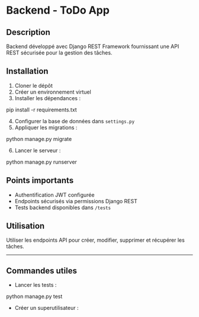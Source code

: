 # Backend - ToDo App

## Description

Backend développé avec Django REST Framework fournissant une API REST sécurisée pour la gestion des tâches.

## Installation

1. Cloner le dépôt
2. Créer un environnement virtuel
3. Installer les dépendances :

pip install -r requirements.txt

4. Configurer la base de données dans `settings.py`
5. Appliquer les migrations :

python manage.py migrate

6. Lancer le serveur :

python manage.py runserver

## Points importants

- Authentification JWT configurée
- Endpoints sécurisés via permissions Django REST
- Tests backend disponibles dans `/tests`

## Utilisation

Utiliser les endpoints API pour créer, modifier, supprimer et récupérer les tâches.

---

## Commandes utiles

- Lancer les tests :

python manage.py test

- Créer un superutilisateur :
